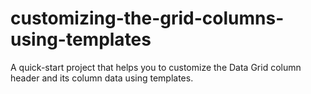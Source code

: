 # customizing-the-grid-columns-using-templates
A quick-start project that helps you to customize the Data Grid column header and its column data using templates.
